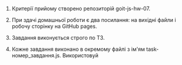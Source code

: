 1.  Критерії прийому cтворено репозиторій goit-js-hw-07.

2.  При здачі домашньої роботи є два посилання: на вихідні файли і робочу
    сторінку на GitHub pages.

3.  Завдання виконується строго по ТЗ.

4.  Кожне завдання виконано в окремому файлі з ім'ям task-номер_завдання.js.
    Використовуй <script type="module"> щоб закрити код завдання в окремій
    області видимості і уникнути конфліктів імен ідентифікаторів.

5.  При відвідуванні робочої сторінки (GitHub pages) завдання, в консолі немає
    помилок і попереджень.

6.  Імена змінних та функцій зрозумілі, описові.

7.  Код відформатований за допомогою Prettier.

8.  (Task)

В HTML є список категорій ul#categories.

<ul id="categories">
  <li class="item">
    <h2>Тварини</h2>

    <ul>
      <li>Кіт</li>
      <li>Хом'як</li>
      <li>Кінь</li>
      <li>Папуга</li>
    </ul>

  </li>
  <li class="item">
    <h2>Продукти</h2>

    <ul>
      <li>Хліб</li>
      <li>Петрушка</li>
      <li>Сир</li>
    </ul>

  </li>
  <li class="item">
    <h2>Технології</h2>

    <ul>
      <li>HTML</li>
      <li>CSS</li>
      <li>JavaScript</li>
      <li>React</li>
      <li>Node</li>
    </ul>

  </li>
</ul>
Напиши скрипт, який виконає наступні операції.

Порахує і виведе в консоль кількість категорій в ul#categories, тобто елементів
li.item. Вийде 'У списку 3 категорії.'.

Для кожного елемента li.item в списку ul#categories, знайде і виведе в консоль
текст заголовка елемента (тега h2) і кількість елементів в категорії (всіх
вкладених в нього елементів li).

Наприклад, для першої категорії вийде:

Категорія: Тварини Кількість елементів: 4

2. (Task)

В HTML є пустий список ul#ingredients.

<ul id="ingredients"></ul>
В JS є масив рядків.

const ingredients = [ 'Картопля', 'Гриби', 'Часник', 'Помідори', 'Зелень',
'Приправи', ]; Напиши скрипт, який для кожного елемента масиву ingredients
створить окремий li, після чого вставить всі li за одну операцію в список
ul.ingredients. Для створення DOM-вузлів використовуй document.createElement().

3. (Task)

Напиши скрипт для створення галереї зображень по масиву даних.

В HTML є список ul#gallery.

<ul id="gallery"></ul>
Використовуй масив об'єктів images для створення тегів img вкладених в li. Для створення розмітки використовуй шаблонні рядки і insertAdjacentHTML().

Всі елементи галереї повинні додаватися в DOM за одну операцію вставки. Додай
мінімальне оформлення галереї флексбоксами або грід через css-класи. const
images = [ { url:
'https://images.pexels.com/photos/140134/pexels-photo-140134.jpeg?auto=compress&cs=tinysrgb&dpr=2&h=750&w=1260',
alt: 'White and Black Long Fur Cat', }, { url:
'https://images.pexels.com/photos/213399/pexels-photo-213399.jpeg?auto=compress&cs=tinysrgb&dpr=2&h=750&w=1260',
alt: 'Orange and White Koi Fish Near Yellow Koi Fish', }, { url:
'https://images.pexels.com/photos/219943/pexels-photo-219943.jpeg?auto=compress&cs=tinysrgb&dpr=2&h=750&w=1260',
alt: 'Group of Horses Running', }, ];

4.  (Task)

Лічильник складається зі спана і кнопок, які повинні збільшувати і зменшувати
значення лічильника на 1.

Створи змінну counterValue в якій буде зберігається поточне значення лічильника.
Створи функції increment і decrement для збільшення і зменшення значення
лічильника. Додай слухачі кліків на кнопки, виклики функцій та оновлення
інтерфейсу

<div id="counter">
  <button type="button" data-action="decrement">-1</button>
  <span id="value">0</span>
  <button type="button" data-action="increment">+1</button>
</div>

5. (Task)

Напиши скрипт який, при наборі тексту в інпут input#name-input (подія input),
підставляє його поточне значення в span#name-output. якщо інпут порожній, в
спані повинен відображатися рядок 'незнайомець'.

<input type="text" placeholder="Ваше ім'я?" id="name-input" />
<h1>Привіт, <span id="name-output">незнайомець</span>!</h1>

6. (Task)

Напиши скрипт, який би при втраті фокуса на інпут, перевіряв його вміст на
правильну кількість символів.

<input
  type="text"
  id="validation-input"
  data-length="6"
  placeholder="Введи 6 символів"
/> Скільки символів має бути в інпут, вказується в його атрибуті data-length.
Якщо введена відповідна кількість, то border інпут стає зеленим, якщо
неправильне - червоним. Для додавання стилів, використовуй CSS-класи valid і
invalid.

#validation-input { border: 3px solid #bdbdbd; }

#validation-input.valid { border-color: #4caf50; }

#validation-input.invalid { border-color: #f44336; }

7. (Task)

Напиши скрипт, який реагує на зміну значення input#font-size-control (подія
input) і змінює інлайн-стиль span#text оновлюючи властивість font-size. В
результаті при перетягуванні повзунка змінюватиметься розмір тексту.

<input id="font-size-control" type="range" />
<br />
<span id="text">Абракадабра!</span>

8. (Task)

- додаткове, виконувати не обов'язково Напиши скрипт створення і очищення
  колекції елементів. Користувач вводить кількість елементів в input і натискає
  кнопку Створити, після чого рендериться колекція. При натисканні на кнопку
  Очистити, колекція елементів очищається.

Створи функцію createBoxes(amount), яка приймає 1 параметр amount - число.
Функція створює стільки div, скільки вказано в amount і додає їх в div#boxes.

Кожен створений div:

Має випадковий rgb колір фону Розміри найпершого div - 30px на 30px Кожен
наступний div після першого, повинен бути ширше і вище попереднього на 10px
Створи функцію destroyBoxes(), яка очищає div#boxes.

<div id="controls">
  <input type="number" min="0" max="100" step="1" />
  <button type="button" data-action="render">Створити</button>
  <button type="button" data-action="destroy">Очистити</button>
</div>

<div id="boxes"></div>
